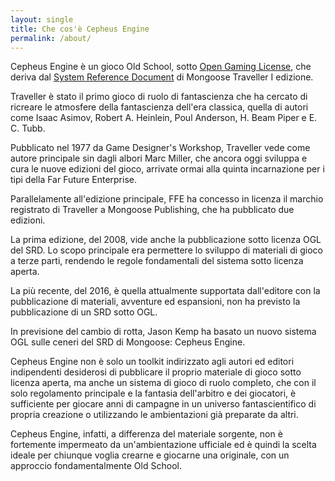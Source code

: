 ```yaml
---
layout: single
title: Che cos'è Cepheus Engine
permalink: /about/
---
```


Cepheus Engine è un gioco Old School, sotto [Open Gaming License](https://it.wikipedia.org/wiki/Open_Gaming_License), che deriva dal [System Reference Document](https://it.wikipedia.org/wiki/System_Reference_Document) di Mongoose Traveller I edizione.

Traveller è stato il primo gioco di ruolo di fantascienza che ha cercato di ricreare le atmosfere della fantascienza dell'era classica, quella di autori come Isaac Asimov, Robert A. Heinlein, Poul Anderson, H. Beam Piper e E. C. Tubb.

Pubblicato nel 1977 da Game Designer's Workshop, Traveller vede come autore principale sin dagli albori Marc Miller, che ancora oggi sviluppa e cura le nuove edizioni del gioco, arrivate ormai alla quinta incarnazione per i tipi della Far Future Enterprise.

Parallelamente all'edizione principale, FFE ha concesso in licenza il marchio registrato di Traveller a Mongoose Publishing, che ha pubblicato due edizioni. 

La prima edizione, del 2008, vide anche la pubblicazione sotto licenza OGL del SRD. Lo scopo principale era permettere lo sviluppo di materiali di gioco a terze parti, rendendo le regole fondamentali del sistema sotto licenza aperta.

La più recente, del 2016, è quella attualmente supportata dall'editore con la pubblicazione di materiali, avventure ed espansioni, non ha previsto la pubblicazione di un SRD sotto OGL.

In previsione del cambio di rotta, Jason Kemp ha basato un nuovo sistema OGL sulle ceneri del SRD di Mongoose: Cepheus Engine.

Cepheus Engine non è solo un toolkit indirizzato agli autori ed editori indipendenti desiderosi di pubblicare il proprio materiale di gioco sotto licenza aperta, ma anche un sistema di gioco di ruolo completo, che con il solo regolamento principale e la fantasia dell'arbitro e dei giocatori, è sufficiente per giocare anni di campagne in un universo fantascientifico di propria creazione o utilizzando le ambientazioni già preparate da altri.

Cepheus Engine, infatti, a differenza del materiale sorgente, non è fortemente impermeato da un'ambientazione ufficiale ed è quindi la scelta ideale per chiunque voglia crearne e giocarne una originale, con un approccio fondamentalmente Old School.
